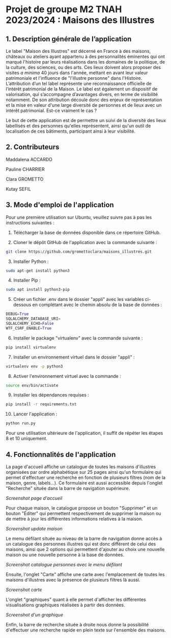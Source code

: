 # Projet de groupe M2 TNAH 2023/2024 : Maisons des Illustres

## 1. Description générale de l’application

Le label "Maison des Illustres" est décerné en France à des maisons, châteaux ou ateliers ayant appartenu à des personnalités éminentes qui ont marqué l'histoire par leurs réalisations dans les domaines de la politique, de la culture, des sciences, ou des arts. Ces lieux doivent alors proposer des visites *a minima* 40 jours dans l'année, mettant en avant leur valeur patrimoniale et l'influence de "l'illustre personne" dans l'Histoire. L’attribution d’un tel label représente une reconnaissance officielle de l’intérêt patrimonial de la Maison. Le label est également un dispositif de valorisation, qui s’accompagne d’avantages divers, en terme de visibilité notamment. De son attribution découle donc des enjeux de représentation et la mise en valeur d'une large diversité de personnes et de lieux avec un intérêt patrimonial. Est-ce vraiment le cas ? 

Le but de cette application est de permettre un suivi de la diversité des lieux labellisés et des personnes qu'elles représentent, ainsi qu'un outil de localisation de ces bâtiments, participant ainsi à leur visibilité.

## 2. Contributeurs

Maddalena ACCARDO

Pauline CHARRIER

Clara GROMETTO

Kutay SEFIL

## 3. Mode d'emploi de l'application 

Pour une première utilisation sur Ubuntu, veuillez suivre pas à pas les instructions suivantes :

1. Télécharger la base de données disponible dans ce répertoire GitHub. 

2. Cloner le dépôt GitHub de l'application avec la commande suivante : 
```bash
git clone https://github.com/gromettoclara/maisons_illustres.git
```
   
3.  Installer Python :
```bash
sudo apt-get install python3
```

4. Installer Pip :
 ```bash
sudo apt install python3-pip
```

5. Créer un fichier .env dans le dossier "appli" avec les variables ci-dessous en complétant avec le chemin absolu de la base de données : 
```Python
DEBUG=True
SQLALCHEMY_DATABASE_URI=
SQLALCHEMY_ECHO=False
WTF_CSRF_ENABLE=True
```

6. Installer le package "virtualenv" avec la commande suivante :
```bash
pip install virtualenv
```

7. Installer un environnement virtuel dans le dossier "appli" :
```bash
virtualenv env -p python3
```

8. Activer l'environnement virtuel avec la commande : 
```bash
source env/bin/activate
```

9. Installer les dépendances requises : 
```bash
pip install -r requirements.txt
```

10. Lancer l'application :
```bash
python run.py
```

Pour une utilisation ultérieure de l'application, il suffit de répéter les étapes 8 et 10 uniquement.

## 4. Fonctionnalités de l'application

La page d'accueil affiche un catalogue de toutes les maisons d'illustres organisées par ordre alphabétique sur 25 pages ainsi qu'un formulaire qui permet d'effectuer une recherche en fonction de plusieurs filtres (nom de la maison, genre, labels...). 
Ce formulaire est aussi accessible depuis l'onglet "Recherche" située dans la barre de navigation supérieure.

*Screenshot page d'accueil*

Pour chaque maison, le catalogue propose un bouton "Supprimer" et un bouton "Éditer" qui permettent respectivement de supprimer la maison ou de mettre à jour les différentes informations relatives à la maison.

*Screenshot update maison*

Le menu défilant située au niveau de la barre de navigation donne accès à un catalogue des personnes illustres qui est donc différent de celui des maisons, ainsi que 2 options qui permettent d'ajouter au choix une nouvelle maison ou une nouvelle personne à la base de données.

*Screenshot catalogue personnes avec le menu défilant*

Ensuite, l'onglet "Carte" affiche une carte avec l'emplacement de toutes les maisons d'illustres avec la présence de plusieurs filtres là aussi.

*Screenshot carte*

L'onglet "graphiques" quant à elle permet d'afficher les différentes visualisations graphiques réalisées à partir des données.

*Screenshot d'un graphique*

Enfin, la barre de recherche située à droite nous donne la possibilité d'effectuer une recherche rapide en plein texte sur l'ensemble des maisons.



